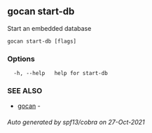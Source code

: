 ## gocan start-db

Start an embedded database

```
gocan start-db [flags]
```

### Options

```
  -h, --help   help for start-db
```

### SEE ALSO

* [gocan](gocan.md)	 - 

###### Auto generated by spf13/cobra on 27-Oct-2021

